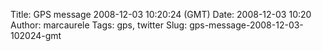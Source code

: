 Title: GPS message 2008-12-03 10:20:24 (GMT)
Date: 2008-12-03 10:20
Author: marcaurele
Tags: gps, twitter
Slug: gps-message-2008-12-03-102024-gmt

<div id="gmap_20081203_022024" class="gmap"></div><script type="text/javascript">var gmap_20081203_022024={latitude:7.14927,longitude:98.8241,date:"2008-12-03 10:20:24 GMT",message:"No mantas but a turtle, big barracudas and many lovely triggerfishes &amp; angelfishes :) at Hin Muang &amp; Hin Daeng"};</script><script type="text/javascript" src="http://maps.google.com/maps?file=api&v=2&key=ABQIAAAAQAIOvERX26PIpIrh8sl_gRTtWEQBmOtJcMt1yzdnv7RWxqz1XxS_KYfmkM8Ye2Ypnzn4_F4H1HTKLQ"></script><script type="text/javascript" src="/sites/shakeyourlife.com/themes/syl_1_0/js/syl_googlemaps.js"></script></div>
